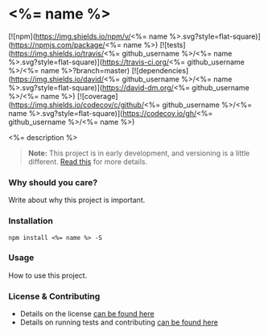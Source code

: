 # <%= name %>

[![npm](https://img.shields.io/npm/v/<%= name %>.svg?style=flat-square)](https://npmjs.com/package/<%= name %>)
[![tests](https://img.shields.io/travis/<%= github_username %>/<%= name %>.svg?style=flat-square)](https://travis-ci.org/<%= github_username %>/<%= name %>?branch=master)
[![dependencies](https://img.shields.io/david/<%= github_username %>/<%= name %>.svg?style=flat-square)](https://david-dm.org/<%= github_username %>/<%= name %>)
[![coverage](https://img.shields.io/codecov/c/github/<%= github_username %>/<%= name %>.svg?style=flat-square)](https://codecov.io/gh/<%= github_username %>/<%= name %>)

<%= description %>

> **Note:** This project is in early development, and versioning is a little different. [Read this](http://markup.im/#q4_cRZ1Q) for more details.

### Why should you care?

Write about why this project is important.

### Installation

`npm install <%= name %> -S`

### Usage

How to use this project.

### License & Contributing

- Details on the license [can be found here](LICENSE.md)
- Details on running tests and contributing [can be found here](contributing.md)
